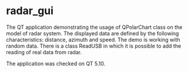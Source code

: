 # radar_gui

The QT application demonstrating the usage of QPolarChart class on the model of radar system.
The displayed data are defined by the following characteristics: distance, azimuth and speed.
The demo is working with random data.
There is a class ReadUSB in which it is possible to add the reading of real data from radar.

The application was checked on QT 5.10.
